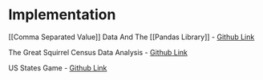 # Implementation

[[Comma Separated Value]] Data And The [[Pandas Library]] - [Github Link](https://github.com/grandeurkoe/100-days-of-code-the-complete-python-pro-bootcamp/tree/6f32e61d6bcecc76acc7d4771290667bceec72a8/day-025-working-with-csv-data-and-the-pandas-library/csv-data-and-the-pandas-library)

The Great Squirrel Census Data Analysis - [Github Link](https://github.com/grandeurkoe/100-days-of-code-the-complete-python-pro-bootcamp/tree/6f32e61d6bcecc76acc7d4771290667bceec72a8/day-025-working-with-csv-data-and-the-pandas-library/the-great-squirrel-census-data-analysis)

US States Game - [Github Link](https://github.com/grandeurkoe/python-gui-projects/tree/2530d47abb8b3c9a70cc25a8498e01293834e54f/us-states-game)